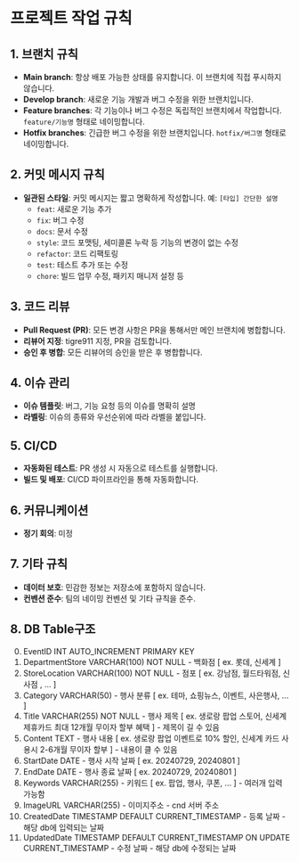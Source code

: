 # 프로젝트 작업 규칙

## 1. 브랜치 규칙
- **Main branch**: 항상 배포 가능한 상태를 유지합니다. 이 브랜치에 직접 푸시하지 않습니다.
- **Develop branch**: 새로운 기능 개발과 버그 수정을 위한 브랜치입니다.
- **Feature branches**: 각 기능이나 버그 수정은 독립적인 브랜치에서 작업합니다. `feature/기능명` 형태로 네이밍합니다.
- **Hotfix branches**: 긴급한 버그 수정을 위한 브랜치입니다. `hotfix/버그명` 형태로 네이밍합니다.

## 2. 커밋 메시지 규칙
- **일관된 스타일**: 커밋 메시지는 짧고 명확하게 작성합니다. 예: `[타입] 간단한 설명`
  - `feat`: 새로운 기능 추가
  - `fix`: 버그 수정
  - `docs`: 문서 수정
  - `style`: 코드 포맷팅, 세미콜론 누락 등 기능의 변경이 없는 수정
  - `refactor`: 코드 리팩토링
  - `test`: 테스트 추가 또는 수정
  - `chore`: 빌드 업무 수정, 패키지 매니저 설정 등

## 3. 코드 리뷰
- **Pull Request (PR)**: 모든 변경 사항은 PR을 통해서만 메인 브랜치에 병합합니다.
- **리뷰어 지정**: tigre911 지정, PR을 검토합니다.
- **승인 후 병합**: 모든 리뷰어의 승인을 받은 후 병합합니다.

## 4. 이슈 관리
- **이슈 템플릿**: 버그, 기능 요청 등의 이슈를 명확히 설명
- **라벨링**: 이슈의 종류와 우선순위에 따라 라벨을 붙입니다.

## 5. CI/CD
- **자동화된 테스트**: PR 생성 시 자동으로 테스트를 실행합니다.
- **빌드 및 배포**: CI/CD 파이프라인을 통해 자동화합니다.

## 6. 커뮤니케이션
- **정기 회의**: 미정

## 7. 기타 규칙
- **데이터 보호**: 민감한 정보는 저장소에 포함하지 않습니다.
- **컨벤션 준수**: 팀의 네이밍 컨벤션 및 기타 규칙을 준수.

## 8. DB Table구조
0. EventID INT AUTO_INCREMENT PRIMARY KEY
1. DepartmentStore VARCHAR(100) NOT NULL - 백화점 [ ex. 롯데, 신세계 ]
2. StoreLocation VARCHAR(100) NOT NULL - 점포 [ ex. 강남점, 월드타워점, 신사점 , ... ]
3. Category VARCHAR(50) - 행사 분류 [ ex. 테마, 쇼핑뉴스, 이벤트, 사은행사, ... ]
4. Title VARCHAR(255) NOT NULL - 행사 제목 [ ex. 생로랑 팝업 스토어, 신세계 제휴카드 최대 12개월 무이자 할부 혜택  ] - 제목이 길 수 있음
5. Content TEXT - 행사 내용 [ ex. 생로랑 팝업 이벤트로 10% 할인, 신세계 카드 사용시 2-6개월 무이자 할부 ] - 내용이 클 수 있음
6. StartDate DATE - 행사 시작 날짜 [ ex. 20240729, 20240801 ]
7. EndDate DATE - 행사 종료 날짜 [ ex. 20240729, 20240801 ]
8. Keywords VARCHAR(255) - 키워드 [ ex. 팝업, 행사, 쿠폰, ... ] - 여러개 입력 가능함
9. ImageURL VARCHAR(255) - 이미지주소 - cnd 서버 주소
10. CreatedDate TIMESTAMP DEFAULT CURRENT_TIMESTAMP - 등록 날짜 - 해당 db에 입력되는 날짜
11. UpdatedDate TIMESTAMP DEFAULT CURRENT_TIMESTAMP ON UPDATE CURRENT_TIMESTAMP - 수정 날짜 - 해당 db에 수정되는 날짜
